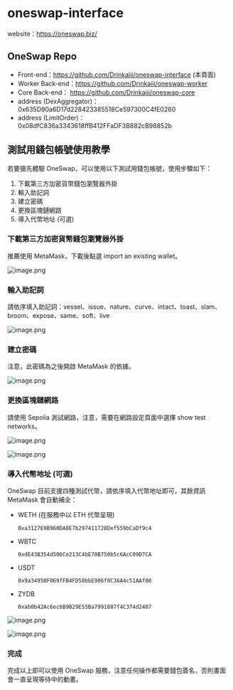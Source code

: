 # oneswap-interface

website：https://oneswap.biz/

## OneSwap Repo

- Front-end：https://github.com/Drinkaiii/oneswap-interface (本頁面)
- Worker Back-end：https://github.com/Drinkaiii/oneswap-worker
- Core Back-end： https://github.com/Drinkaiii/oneswap-core
- address (DexAggregator)：0x635D90a6D17d228423385518Ce597300C4fE0260
- address (LimitOrder)：0x08dfC836a3343618ffB412FFaDF3B882cB98852b

## 測試用錢包帳號使用教學

若要搶先體驗 OneSwap，可以使用以下測試用錢包帳號，使用步驟如下：

1. 下載第三方加密貨幣錢包瀏覽器外掛
2. 輸入助記詞
3. 建立密碼
4. 更換區塊鏈網路
5. 導入代幣地址 (可選)

### 下載第三方加密貨幣錢包瀏覽器外掛

推薦使用 MetaMask，下載後點選 import an existing wallet。

![image.png](https://bucket-kai-test.s3.ap-northeast-1.amazonaws.com/oneswap-readme-image/oneswap-readme-1.png)

### 輸入助記詞

請依序填入助記詞：vessel、issue、nature、curve、intact、toast、slam、broom、expose、same、soft、live

![image.png](https://bucket-kai-test.s3.ap-northeast-1.amazonaws.com/oneswap-readme-image/oneswap-readme-2.png)

### 建立密碼

注意，此密碼為之後開啟 MetaMask 的依據。

![image.png](https://bucket-kai-test.s3.ap-northeast-1.amazonaws.com/oneswap-readme-image/oneswap-readme-3.png)

### 更換區塊鏈網路

請使用 Sepolia 測試網路，注意，需要在網路設定頁面中選擇 show test networks。

![image.png](https://bucket-kai-test.s3.ap-northeast-1.amazonaws.com/oneswap-readme-image/oneswap-readme-4.png)

![image.png](https://bucket-kai-test.s3.ap-northeast-1.amazonaws.com/oneswap-readme-image/oneswap-readme-5.png)

### 導入代幣地址 (可選)

OneSwap 目前支援四種測試代幣，請依序填入代幣地址即可，其餘資訊 MetaMask 會自動補全：

- WETH (在服務中以 ETH 代幣呈現)
  ```
  0xa3127E9B960DA8E7b297411728Def559bCaDf9c4
  ```
- WBTC
  ```
  0xdE43B354d506Ce213C4bE70B750b5c6AcC09D7CA
  ```
- USDT
  ```
  0x9a34950F069fFB4FD58bbE906f0C36A4c51AAf00
  ```
- ZYDB
  ```
  0xab0b42Ac6ec6B9B29E55Ba7991887f4C374d2407
  ```

![image.png](https://bucket-kai-test.s3.ap-northeast-1.amazonaws.com/oneswap-readme-image/oneswap-readme-6.png)

![image.png](https://bucket-kai-test.s3.ap-northeast-1.amazonaws.com/oneswap-readme-image/oneswap-readme-7.png)

### 完成

完成以上即可以使用 OneSwap 服務，注意任何操作都需要錢包簽名，否則畫面會一直呈現等待中的動畫。
